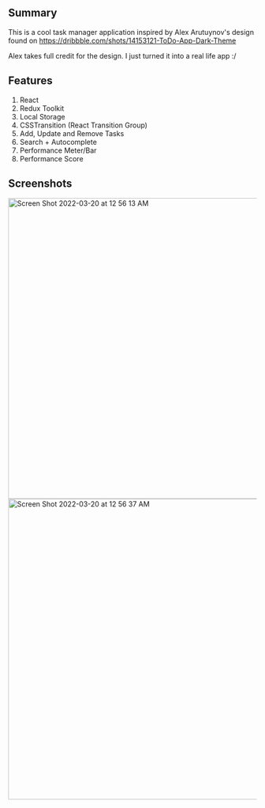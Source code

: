 ## Summary

This is a cool task manager application inspired by Alex Arutuynov's design found on https://dribbble.com/shots/14153121-ToDo-App-Dark-Theme

Alex takes full credit for the design. I just turned it into a real life app :/

## Features

1. React
2. Redux Toolkit
3. Local Storage
4. CSSTransition (React Transition Group)
5. Add, Update and Remove Tasks
6. Search + Autocomplete
7. Performance Meter/Bar 
8. Performance Score

## Screenshots

<img width="608" alt="Screen Shot 2022-03-20 at 12 56 13 AM" src="https://user-images.githubusercontent.com/89678609/159139814-1245dc17-16f7-45cc-a58b-e2051e46156a.png">
<img width="608" alt="Screen Shot 2022-03-20 at 12 56 37 AM" src="https://user-images.githubusercontent.com/89678609/159139822-36a6a61c-2ba1-402f-9926-f47eba92747f.png">
